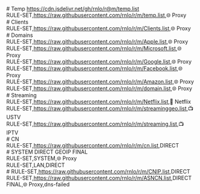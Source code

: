 \# Temp <https://cdn.jsdelivr.net/gh/rnlo/r@m/temp.list>  
RULE-SET,<https://raw.githubusercontent.com/rnlo/r/m/temp.list>,🌐 Proxy  
\# Clients  
RULE-SET,<https://raw.githubusercontent.com/rnlo/r/m/Clients.list>,🌐 Proxy  
\# Domains  
RULE-SET,<https://raw.githubusercontent.com/rnlo/r/m/Apple.list>,🌐 Proxy  
RULE-SET,<https://raw.githubusercontent.com/rnlo/r/m/Microsoft.list>,🌐 Proxy  
RULE-SET,<https://raw.githubusercontent.com/rnlo/r/m/Google.list>,🌐 Proxy  
RULE-SET,<https://raw.githubusercontent.com/rnlo/r/m/Facebook.list>,🌐 Proxy  
RULE-SET,<https://raw.githubusercontent.com/rnlo/r/m/Amazon.list>,🌐 Proxy  
RULE-SET,<https://raw.githubusercontent.com/rnlo/r/m/domain.list>,🌐 Proxy  
\# Streaming  
RULE-SET,<https://raw.githubusercontent.com/rnlo/r/m/Netflix.list>,🍿 Netflix  
RULE-SET,<https://raw.githubusercontent.com/rnlo/r/m/streaminggeo.list>,📺 USTV  
RULE-SET,<https://raw.githubusercontent.com/rnlo/r/m/streaming.list>,📺 IPTV  
\# CN  
RULE-SET,<https://raw.githubusercontent.com/rnlo/r/m/cn.list>,DIRECT  
\# SYSTEM DIRECT GEOIP FINAL  
RULE-SET,SYSTEM,🌐 Proxy  
RULE-SET,LAN,DIRECT  
\# RULE-SET,<https://raw.githubusercontent.com/rnlo/r/m/CNIP.list>,DIRECT  
RULE-SET,<https://raw.githubusercontent.com/rnlo/r/m/ASNCN.list>,DIRECT  
FINAL,🌐 Proxy,dns-failed  
